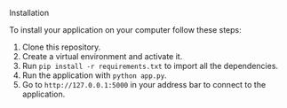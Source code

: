 Installation

To install your application on your computer follow these steps:

1. Clone this repository.
2. Create a virtual environment and activate it.
3. Run `pip install -r requirements.txt` to import all the dependencies.
4. Run the application with `python app.py`.
5. Go to `http://127.0.0.1:5000` in your address bar to connect to the application.

